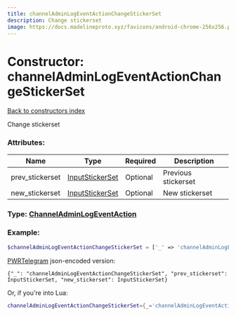 ```yaml
---
title: channelAdminLogEventActionChangeStickerSet
description: Change stickerset
image: https://docs.madelineproto.xyz/favicons/android-chrome-256x256.png
---
```

# Constructor: channelAdminLogEventActionChangeStickerSet  
[Back to constructors index](index.md)



Change stickerset

### Attributes:

| Name     |    Type       | Required | Description |
|----------|---------------|----------|-------------|
|prev\_stickerset|[InputStickerSet](../types/InputStickerSet.md) | Optional|Previous stickerset|
|new\_stickerset|[InputStickerSet](../types/InputStickerSet.md) | Optional|New stickerset|



### Type: [ChannelAdminLogEventAction](../types/ChannelAdminLogEventAction.md)


### Example:

```php
$channelAdminLogEventActionChangeStickerSet = ['_' => 'channelAdminLogEventActionChangeStickerSet', 'prev_stickerset' => InputStickerSet, 'new_stickerset' => InputStickerSet];
```  

[PWRTelegram](https://pwrtelegram.xyz) json-encoded version:

```
{"_": "channelAdminLogEventActionChangeStickerSet", "prev_stickerset": InputStickerSet, "new_stickerset": InputStickerSet}
```


Or, if you're into Lua:

```lua
channelAdminLogEventActionChangeStickerSet={_='channelAdminLogEventActionChangeStickerSet', prev_stickerset=InputStickerSet, new_stickerset=InputStickerSet}

```


